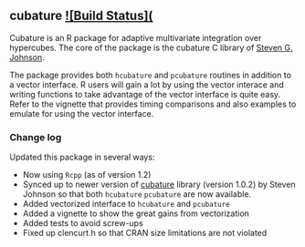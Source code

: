 ## cubature [![Build Status](](https://travis-ci.org/cubature) 

Cubature is an R package for adaptive multivariate integration over
hypercubes. The core of the package is the cubature C library
of [Steven G. Johnson](https://math.mit.edu/~stevenj/).

The package provides both `hcubature` and `pcubature` routines in
addition to a vector interface. R users will gain a lot by using the
vector interace and writing functions to take advantage of the vector
interface is quite easy. Refer to the vignette that provides timing
comparisons and also examples to emulate for using the vector
interface.
	
### Change log

Updated this package in several ways:

- Now using  `Rcpp` (as of version 1.2)
- Synced up to newer version of
  [cubature](http://ab-initio.mit.edu/wiki/index.php/Cubature) library
  (version 1.0.2) by Steven Johnson so that both `hcubature`
  `pcubature` are now available.
- Added vectorized interface to `hcubature` and `pcubature`
- Added a vignette to show the great gains from vectorization
- Added tests to avoid screw-ups
- Fixed up clencurt.h so that CRAN size limitations are not violated
